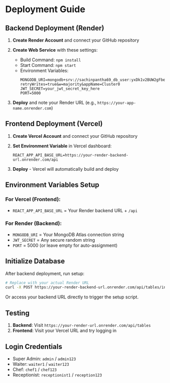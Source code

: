 # Deployment Guide

## Backend Deployment (Render)

1. **Create Render Account** and connect your GitHub repository
2. **Create Web Service** with these settings:
   - Build Command: `npm install`
   - Start Command: `npm start`
   - Environment Variables:
     ```
     MONGODB_URI=mongodb+srv://sachinpantha69_db_user:yxDk1v2BUW2gFbeu@cluster0.gnlfvhg.mongodb.net/hotel_management?retryWrites=true&w=majority&appName=Cluster0
     JWT_SECRET=your_jwt_secret_key_here
     PORT=5000
     ```

3. **Deploy** and note your Render URL (e.g., `https://your-app-name.onrender.com`)

## Frontend Deployment (Vercel)

1. **Create Vercel Account** and connect your GitHub repository
2. **Set Environment Variable** in Vercel dashboard:
   ```
   REACT_APP_API_BASE_URL=https://your-render-backend-url.onrender.com/api
   ```

3. **Deploy** - Vercel will automatically build and deploy

## Environment Variables Setup

### For Vercel (Frontend):
- `REACT_APP_API_BASE_URL` = Your Render backend URL + `/api`

### For Render (Backend):
- `MONGODB_URI` = Your MongoDB Atlas connection string
- `JWT_SECRET` = Any secure random string
- `PORT` = 5000 (or leave empty for auto-assignment)

## Initialize Database

After backend deployment, run setup:
```bash
# Replace with your actual Render URL
curl -X POST https://your-render-backend-url.onrender.com/api/tables/initialize
```

Or access your backend URL directly to trigger the setup script.

## Testing

1. **Backend**: Visit `https://your-render-url.onrender.com/api/tables`
2. **Frontend**: Visit your Vercel URL and try logging in

## Login Credentials

- Super Admin: `admin` / `admin123`
- Waiter: `waiter1` / `waiter123`
- Chef: `chef1` / `chef123`
- Receptionist: `receptionist1` / `reception123`